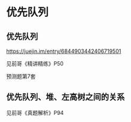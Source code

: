 # 优先队列

## 优先队列

https://juejin.im/entry/6844903442406719501

见前哥《精讲精练》P50

预测题第7套

## 优先队列、堆、左高树之间的关系

见前哥《真题解析》P94
